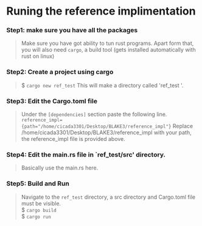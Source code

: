 # Runing the reference implimentation

### Step1: make sure you have all the packages
> Make sure you have got ability to tun rust programs. Apart form that, you will also need `cargo`, a build tool (gets installed automatically with rust on linux)
### Step2: Create a project using cargo
> $ `cargo new ref_test`
>This will make a directory called 'ref_test '. 
### Step3: Edit the Cargo.toml file
> Under the `[dependencies]` section paste the following line.  
`reference_impl={path="/home/cicada3301/Desktop/BLAKE3/reference_impl"}`
Replace /home/cicada3301/Desktop/BLAKE3/reference_impl with your path, the reference_impl file is provided above.

### Step4: Edit the main.rs file in `ref_test/src' directory.
> Basically use the main.rs here.
 
### Step5: Build and Run
> Navigate to the `ref_test` directory, a src directory and Cargo.toml file must be visible.  
$ `cargo build`  
$ `cargo run`   


